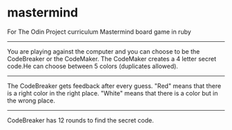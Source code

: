 # mastermind

For The Odin Project curriculum
Mastermind board game in ruby

******
You are playing against the computer and you can choose to be the CodeBreaker or the CodeMaker.
The CodeMaker creates a  4 letter secret code.He can choose between 5 colors (duplicates allowed).

******
The CodeBreaker gets feedback after every guess. 
"Red" means that there is a right color in the right place.
"White" means that there is a color but in the wrong place.

******
CodeBreaker has 12 rounds to find the secret code. 


